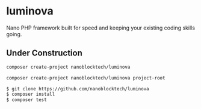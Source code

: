 # luminova
Nano PHP framework built for speed and keeping your existing coding skills going.

## Under Construction

```bash
composer create-project nanoblocktech/luminova
```
```bash
composer create-project nanoblocktech/luminova project-root
```
```bash
$ git clone https://github.com/nanoblocktech/luminova
$ composer install
$ composer test
```
